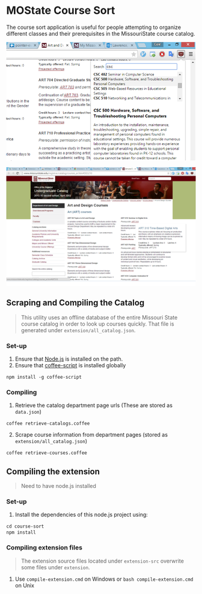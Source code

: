 # MOState Course Sort

The course sort application is useful for people attempting to organize different classes and their prerequisites in the MissouriState course catalog.

<p align="center">
  <img src="screenshots/1.1-browser-action.png" alt="screenshot of searching with popup"></img>
</p>
<p align="center">
  <img src="screenshots/1.1-registrar-pages.png" alt="screenshot of linking on registrar pages"></img>
</p>

## Scraping and Compiling the Catalog
> This utility uses an offline database of the entire Missouri State course catalog in order to look up courses quickly. That file is generated under `extension/all_catalog.json`.

### Set-up
 1. Ensure that [Node.js](https://nodejs.org/download/) is installed on the path.
 2. Ensure that [coffee-script](http://coffeescript.org/) is installed globally
  
  ```shell
  npm install -g coffee-script
  ```

### Compiling
 1. Retrieve the catalog department page urls (These are stored as `data.json`)
  
  ```shell
  coffee retrieve-catalogs.coffee
  ```
 2. Scrape course information from department pages (stored as `extension/all_catalog.json`)
  
  ```shell
  coffee retrieve-courses.coffee
  ```

## Compiling the extension
> Need to have node.js installed

### Set-up
 1. Install the dependencies of this node.js project using:
  
  ```shell
  cd course-sort
  npm install
  ```

### Compiling extension files
> The extension source files located under `extension-src` overwrite some files under `extension`.

 1. Use `compile-extension.cmd` on Windows or `bash compile-extension.cmd` on Unix
